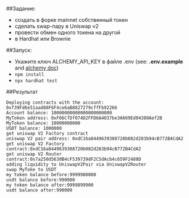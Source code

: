 ##Задание:

- создать в форке mainnet собственный токен
- сделать swap-пару в Uniswap v2
- провести обмен одного токена на другой
- в Hardhat или Brownie

##Запуск:
- Укажите ключ ALCHEMY_API_KEY в файле .env (see: **.env.example** and [alchemy doc](https://docs.alchemy.com/docs/alchemy-quickstart-guide))
- `npm install`
- `npx hardhat test`

##Результат
```
Deploying contracts with the account: 0xf39Fd6e51aad88F6F4ce6aB8827279cffFb92266
Account balance: 10000000000000000000000
MyToken address: 0xF66CfDf074D2FFD6A4037be3A669Ed04380Aef2B
MyToken balance: 10000000000
USDT balance: 1000000
get uniswap V2 Factory contract
uniswap V2 pair address: 0xdC16a8449639308720b082d283b94cB772B4CdA2
get uniswap V2 Factory contract:0xdC16a8449639308720b082d283b94cB772B4CdA2
get uniswap V2 Router contract:0x7a250d5630B4cF539739dF2C5dAcb4c659F2488D
adding liquidity to UniswapV2Pair via UniswapV2Router
swap MyToke to USDT
my token balance before:9999900000
usdt balance before:990000
my token balance after:9999899900
usdt balance after:990009
```

